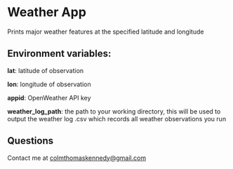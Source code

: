 # Weather App

Prints major weather features at the specified latitude and longitude

## Environment variables:

**lat**: 
latitude of observation

**lon**: 
longitude of observation

**appid**: 
OpenWeather API key

**weather_log_path**: 
the path to your working directory, this will be used to output the weather log .csv which records all weather observations you run

## Questions

Contact me at colmthomaskennedy@gmail.com
